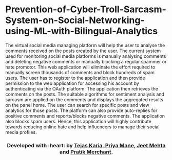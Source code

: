 # Prevention-of-Cyber-Troll-Sarcasm-System-on-Social-Networking-using-ML-with-Bilingual-Analytics
The virtual social media managing platform will help the user to analyse the comments received on the posts created by the user. The current system used for monitoring social media platforms is manually analysing comments and deleting negative comments or manually blocking a regular spammer or hate promotor. This web application will eliminate the effort required to manually screen thousands of comments and block hundreds of spam users. The user has to register to the application and then provide permission to the web application for accessing his account by authenticating via the OAuth platform. The application then retrieves the comments on the posts.  The suitable algorithms for sentiment analysis and sarcasm are applied on the comments and displays the aggregated results on the panel home. The user can search for specific posts and view analytics for those posts. The platform can also provide auto-replies for positive comments and reports/blocks negative comments.  The application also blocks spam users.  Hence, this application will highly contribute towards reducing online hate and help influencers to manage their social media profiles.

<h3 align="center"><b>Developed with :heart: by <a href="https://github.com/tejaskaria">Tejas Karia</a>,<a href="https://github.com/priya-mane"> Priya Mane</a>,<a href="https://github.com/JeetMehta99"> Jeet Mehta</a> and <a href="https://github.com/pratik6725">Pratik Merchant</a>.</b></h1>